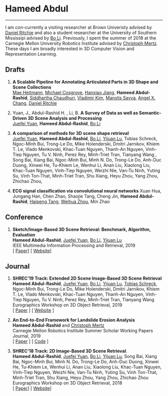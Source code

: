 
# Hameed Abdul
---
I am con-currently a visiting researcher at Brown Univeristy advised by [Daniel Ritchie][daniel] and also a student researcher at the University of Southern Mississipi advised by [Bo Li][bo]. Previously, I spent the summer of 2018 at the Carnegie Mellon University Robotics Institute advised by [Christoph Mertz][christoph]. These days I am broadly interested in 3D Computer Vision and Representation Learning.

## Drafts
1. **A Scalable Pipeline for Annotating Articulated Parts in 3D Shape and Scene Collections** </br> [Mae Heitmann][mae], [Michael Cosgrove][michael], [Hanxiao Jiang][shawn], **Hameed Abdul-Rashid**, [Siddhartha Chaudhuri][sid], [Vladimir Kim][vova], [Manolis Savva][manolis], [Angel X. Chang][angel], [Daniel Ritchie][daniel]


2. Yuan, J., Abdul-Rashid H. , Li, B. 
**A Survey of Data as well as Semantic-Driven 3D Scene Analysis and Processing** </br> [Juefei Yuan][juefei], **Hameed Abdul-Rashid**, [Bo Li][bo]


3. **A comparison of methods for 3D scene shape retrieval** </br> [Juefei Yuan][juefei], **Hameed Abdul-Rashid**, [Bo Li][bo], [Yijuan Lu][yijuan], Tobias Schreck, Ngoc-Minh Bui, Trong-Le Do, Mike Holenderski, Dmitri Jarnikov, Khiem T. Le, Vlado Menkovski, Khac-Tuan Nguyen, Thanh-An Nguyen, Vinh-Tiep Nguyen, Tu V. Ninh, Perez Rey, Minh-Triet Tran, Tianyang Wang , Song Bai, Xiang Bai, Ngoc-Minh Bui, Minh N. Do, Trong-Le Do, Anh-Duc Duong, Xinwei He, Tu-Khiem Le, Wenhui Li, Anan Liu, Xiaolong Liu, Khac-Tuan Nguyen, Vinh-Tiep Nguyen, Weizhi Nie, Van-Tu Ninh, Yuting Su, Vinh Ton-That, Minh-Triet Tran, Shu Xiang, Heyu Zhou, Yang Zhou, Zhichao Zhou, 


4. **ECG signal classification via convolutional neural networks**
Xuan Hua, Jungang Han, Chen Zhao, Shaojie Tang, Cheng Jin, **Hameed Abdul-Rashid**, [Haipeng Tang][haipeng], [Weihua Zhou][weihua], Min Zhao


## Conference
1. **Sketch/Image-Based 3D Scene Retrieval: Benchmark, Algorithm, Evaluation** </br> **Hameed Abdul-Rashid**, [Juefei Yuan][juefei], [Bo Li][bo], [Yijuan Lu][yijuan] </br> IEEE Multimedia Information Processing and Retrieval, 2019 </br> [ [Paper][mipr_unoff]] [ [Website][ibr19]]

## Journal
1. **SHREC’19 Track: Extended 2D Scene Image-Based 3D Scene Retrieval** </br> **Hameed Abdul-Rashid**, [Juefei Yuan][juefei], [Bo Li][bo], [Yijuan Lu][yijuan], [Tobias Schreck][tobias], Ngoc-Minh Bui, Trong-Le Do, Mike Holenderski, Dmitri Jarnikov, Khiem T. Le, Vlado Menkovski, Khac-Tuan Nguyen, Thanh-An Nguyen, Vinh-Tiep Nguyen, Tu V. Ninh, Perez Rey, Minh-Triet Tran, Tianyang Wang </br> Eurographics Workshop on 3D Object Retrieval, 2019</br> [ [Paper][shrecibr19] ]  [ [Website][ibr19] ]

2. **An End-to-End Framework for Landslide Erosion Analysis** </br> **Hameed Abdul-Rashid** and [Christoph Mertz][christoph] </br>
Carnegie Mellon Robotics Institute Summer Scholar Working Papers Journal, 2019 </br> [ [Paper][rissPaper] ]  [ [Code][rissCode] ]

3. **SHREC’18 Track: 2D Image-Based 3D Scene Retrieval**. </br> **Hameed Abdul-Rashid**, [Juefei Yuan][juefei], [Bo Li][bo], [Yijuan Lu][yijuan], Song Bai, Xiang Bai, Ngoc-Minh Bui, Minh N. Do, Trong-Le Do, Anh-Duc Duong, Xinwei He, Tu-Khiem Le, Wenhui Li, Anan Liu, Xiaolong Liu, Khac-Tuan Nguyen, Vinh-Tiep Nguyen, Weizhi Nie, Van-Tu Ninh, Yuting Su, Vinh Ton-That, Minh-Triet Tran, Shu Xiang, Heyu Zhou, Yang Zhou, Zhichao Zhou </br>Eurographics Workshop on 3D Object Retrieval, 2018 </br> [ [Paper][shrecibr18]]  [ [Website][ibr18]]
<!-- Advisers -->
[daniel]:https://dritchie.github.io
[bo]: https://sites.google.com/site/libohomepage/homepage
[christoph]: https://www.ri.cmu.edu/ri-people/christoph-mertz/

<!-- Author Links -->
[juefei]: https://www.linkedin.com/in/juefei-yuan-494a34176/
[yijuan]: https://userweb.cs.txstate.edu/~yl12/ 
[mae]: https://www.linkedin.com/in/mae-heitmann-770287118/
[michael]: https://www.linkedin.com/in/michael-cosgrove-5ba553156/
[shawn]: https://jianghanxiao.github.io/ 
[sid]: https://www.cse.iitb.ac.in/~sidch/
[vova]: http://www.vovakim.com/
[manolis]: https://msavva.github.io/
[angel]: https://angelxuanchang.github.io
[tobias]: https://www.tugraz.at/institute/cgv/schreck/ 
[haipeng]: https://www.linkedin.com/in/haipeng-tang-877b2414a/
[weihua]: https://www.linkedin.com/in/weihuazhou/



<!-- Paper links -->
[shrecibr19]: http://orca.st.usm.edu/~bli/SceneIBR2019/SHREC19_Track_Extended_2D_Scene_Image-Based_3D_Scene_Retrieval.pdf

[shrecibr18]: http://orca.st.usm.edu/~bli/SceneIBR2018/SHREC18_Track_2D_Scene_Image-Based_3D_Scene_Retrieval.pdf

[rissPaper]: https://riss.ri.cmu.edu/wp-content/uploads/2018/11/RISS_Journal_Nov26-r.pdf#page=8&zoom=100,0,0

[mipr_unoff]: https://docs.google.com/viewer?a=v&pid=sites&srcid=ZGVmYXVsdGRvbWFpbnxsaWJvaG9tZXBhZ2V8Z3g6ZjVhMjlmYTc4NjBjNDYz

[mipr_ieee]: https://ieeexplore.ieee.org/document/8695316/authors#authors

<!-- Project websites -->
[ibr18]: http://orca.st.usm.edu/~bli/SceneIBR2018
[ibr19]:  http://orca.st.usm.edu/~bli/SceneIBR2019
[rissCode]: https://github.com/Hammania689/landslides3D

